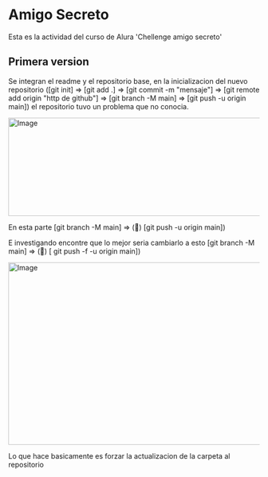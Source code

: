 # **Amigo Secreto**

Esta es la actividad del curso de Alura 'Chellenge amigo secreto'

## Primera version 
Se integran el readme y el repositorio base, en la inicializacion del nuevo repositorio ([git init] => [git add .] => [git commit -m "mensaje"] => [git remote add origin "http de github"] => [git branch -M main] => [git push -u origin main]) el repositorio tuvo un problema que no conocia.

<img width="561" height="197" alt="Image" src="https://github.com/user-attachments/assets/0600f24e-c345-4f28-896d-e855ae4a760c" />

En esta parte [git branch -M main] => (&#x1F536;) [git push -u origin main]) 


E investigando encontre que lo mejor seria cambiarlo a esto [git branch -M main] => (&#x1F537;) [ git push -f -u origin main])

<img width="568" height="366" alt="Image" src="https://github.com/user-attachments/assets/56a749f8-eca8-4b24-8ce9-b1459edcf00e" />

Lo que hace basicamente es forzar la actualizacion de la carpeta al repositorio
